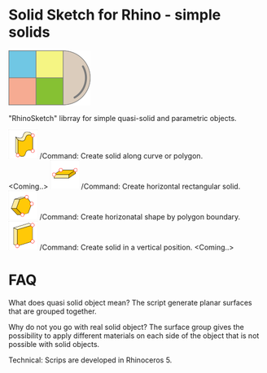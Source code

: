 # Solid Sketch for Rhino - simple solids 
![picture](simples.png)

"RhinoSketch" librray for simple quasi-solid and parametric objects.

![picture](Images/Curve%20Ikon.png) /Command: Create solid along curve or polygon. <br><Coming..>
![picture](Images/Horiz%20Ikon.png) /Command: Create horizontal rectangular solid. <br>
![picture](Images/Polygon%20Ikon.png) /Command: Create horizonatal shape by polygon boundary. <br>
![picture](Images/Vertical%20Ikon.png) /Command: Create solid in a vertical position. <Coming..><br>

# FAQ

What does quasi solid object mean? 
The script generate planar surfaces that are grouped together. 

Why do not you go with real solid object?
The surface group gives the possibility to apply different materials on each side of the object that is not possible with solid objects.

Technical:
Scrips are developed in Rhinoceros 5.
